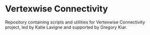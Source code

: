 # Vertexwise Connectivity

Repository containing scripts and utilities for Vertexwise Connectivity project, led by Katie Lavigne and supported by Gregory Kiar.


